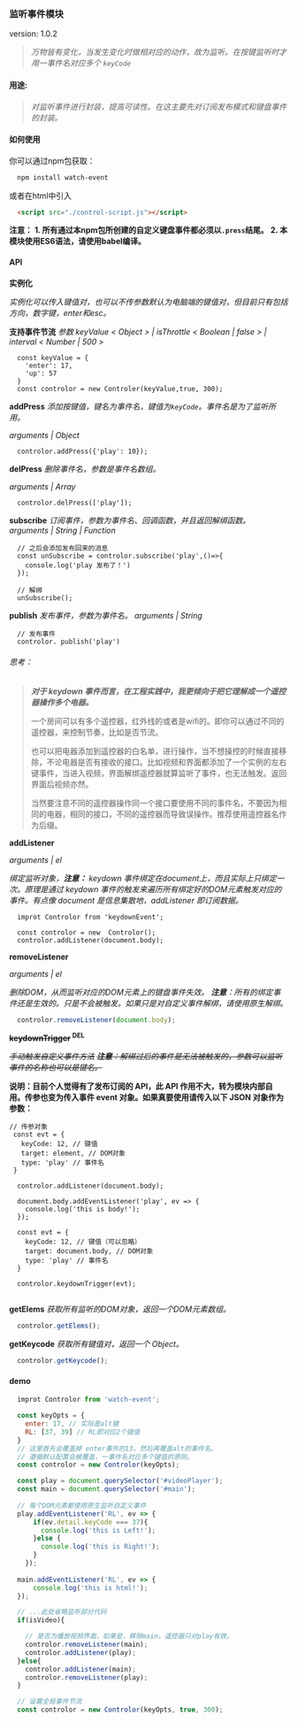 ### 监听事件模块

version: 1.0.2

> *万物皆有变化，当发生变化时做相对应的动作，故为监听。在按键监听时才用一事件名对应多个 `keyCode`*
#### 用途:
> *对监听事件进行封装，提高可读性。在这主要先对订阅发布模式和键盘事件的封装。*

#### 如何使用

你可以通过npm包获取：
```bash
  npm install watch-event
```
或者在html中引入
```html
  <script src="./control-script.js"></script>
```

**注意：**
**1. 所有通过本npm包所创建的自定义键盘事件都必须以`.press`结尾。**
**2. 本模块使用ES6语法，请使用babel编译。**

#### API

**实例化**

*实例化可以传入键值对，也可以不传参数默认为电脑端的键值对，但目前只有包括方向，数字键，enter和esc。*

**支持事件节流**
*参数 keyValue < Object > | isThrottle < Boolean | false > | interval < Number | 500 >*
```ES6
  const keyValue = {
    'enter': 17, 
    'up': 57
  }
  const controlor = new Controler(keyValue,true, 300);
```
**addPress**
*添加按键值，键名为事件名，键值为`keyCode`。事件名是为了监听所用。*

*arguments | Object*
```ES6
  controlor.addPress({'play': 10});
```
**delPress**
*删除事件名，参数是事件名数组。*

*arguments | Array*
```ES6
  controlor.delPress(['play']);
```

**subscribe**
*订阅事件，参数为事件名、回调函数，并且返回解绑函数。*
*arguments | String | Function*

```ES6
  // 之后会添加发布回来的消息 
  const unSubscribe = controlor.subscribe('play',()=>{
    console.log('play 发布了！')
  });

  // 解绑
  unSubscribe();
```
**publish**
*发布事件，参数为事件名。*
*arguments | String*

```ES6
  // 发布事件
  controlor. publish('play')
```

###### 思考：

> ***对于 keydown 事件而言，在工程实践中，我更倾向于把它理解成一个遥控器操作多个电器。***
>
> 一个房间可以有多个遥控器，红外线的或者是wifi的。即你可以通过不同的遥控器，来控制节奏，比如是否节流。
>
> 也可以把电器添加到遥控器的白名单，进行操作，当不想操控的时候直接移除，不论电器是否有接收的接口。比如视频和界面都添加了一个实例的左右键事件，当进入视频，界面解绑遥控器就算监听了事件，也无法触发。返回界面后视频亦然。
>
> 当然要注意不同的遥控器操作同一个接口要使用不同的事件名，不要因为相同的电器，相同的接口，不同的遥控器而导致误操作。推荐使用遥控器名作为后缀。

**addListener**

*arguments | el*

*绑定监听对象，**注意：** keydown 事件绑定在document上，而且实际上只绑定一次。原理是通过 keydown 事件的触发来遍历所有绑定好的DOM元素触发对应的事件。有点像 document 是信息集散地，addListener 即订阅数据。*

```ES6
  improt Controlor from 'keydownEvent';

  const controlor = new  Controlor();
  controlor.addListener(document.body);
```
**removeListener**

*arguments | el*

*删除DOM，从而监听对应的DOM元素上的键盘事件失效。*
***注意**：所有的绑定事件还是生效的。只是不会被触发。如果只是对自定义事件解绑，请使用原生解绑。*
```javascript
  controlor.removeListener(document.body);
```

**~~keydownTrigger~~ <sup>DEL</sup>**

*~~手动触发自定义事件方法~~*
~~***注意**：解绑过后的事件是无法被触发的，参数可以监听事件的名称也可以是键名。*~~

**说明：目前个人觉得有了发布订阅的 API，此 API 作用不大，转为模块内部自用。传参也变为传入事件 event 对象。如果真要使用请传入以下 JSON 对象作为参数：**

```ES6
// 传参对象
 const evt = {
   keyCode: 12, // 键值
   target: element, // DOM对象
   type: 'play' // 事件名
 }
```

```ES6
  controlor.addListener(document.body);

  document.body.addEventListener('play', ev => {
    console.log('this is body!');
  });

  const evt = {
    keyCode: 12, // 键值（可以忽略）
    target: document.body, // DOM对象
    type: 'play' // 事件名
  }

  controlor.keydownTrigger(evt);


```

**getElems**
*获取所有监听的DOM对象，返回一个DOM元素数组。*
```javascript
  controlor.getElems();
```
**getKeycode**
*获取所有键值对，返回一个 Object。*
```javascript
  controlor.getKeycode();
```

#### demo

```javascript
  improt Controlor from 'watch-event';

  const keyOpts = {
    enter: 17, // 实际是alt键
    RL: [37, 39] // RL即对应2个键值
  } 
  // 这里首先会覆盖掉 enter事件的13，然后再覆盖alt的事件名。
  // 遵循默认配置会被覆盖，一事件名对应多个键值的原则。
  const controlor = new Controlor(keyOpts);

  const play = document.querySelector('#videoPlayer');
  const main = document.querySelector('#main');
  
  // 每个DOM元素都使用原生监听自定义事件
  play.addEventListener('RL', ev => {
      if(ev.detail.keyCode === 37){
        console.log('this is Left!');
      }else {
        console.log('this is Right!');
      }
    });
    
  main.addEventListener('RL', ev => {
      console.log('this is html!');
  });

  // ...此处省略监听部分代码
  if(isVideo){

    // 是否为播放视频界面，如果是，移除main，遥控器只对play有效。
    controlor.removeListener(main);
    controlor.addListener(play);
  }else{
    controlor.addListener(main);
    controlor.removeListener(play);    
  }

  // 设置全局事件节流
  const controlor = new Controlor(keyOpts, true, 300);
```



